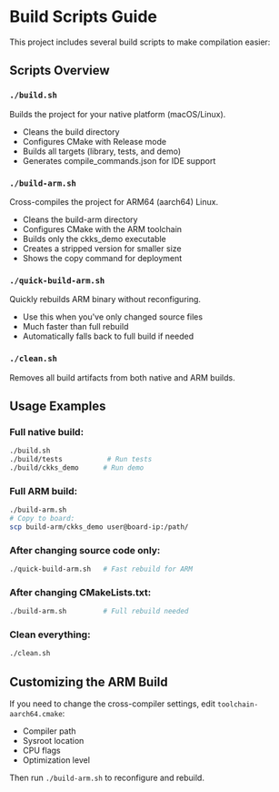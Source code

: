 # Build Scripts Guide

This project includes several build scripts to make compilation easier:

## Scripts Overview

### `./build.sh`
Builds the project for your native platform (macOS/Linux).
- Cleans the build directory
- Configures CMake with Release mode
- Builds all targets (library, tests, and demo)
- Generates compile_commands.json for IDE support

### `./build-arm.sh`
Cross-compiles the project for ARM64 (aarch64) Linux.
- Cleans the build-arm directory
- Configures CMake with the ARM toolchain
- Builds only the ckks_demo executable
- Creates a stripped version for smaller size
- Shows the copy command for deployment

### `./quick-build-arm.sh`
Quickly rebuilds ARM binary without reconfiguring.
- Use this when you've only changed source files
- Much faster than full rebuild
- Automatically falls back to full build if needed

### `./clean.sh`
Removes all build artifacts from both native and ARM builds.

## Usage Examples

### Full native build:
```bash
./build.sh
./build/tests           # Run tests
./build/ckks_demo      # Run demo
```

### Full ARM build:
```bash
./build-arm.sh
# Copy to board:
scp build-arm/ckks_demo user@board-ip:/path/
```

### After changing source code only:
```bash
./quick-build-arm.sh   # Fast rebuild for ARM
```

### After changing CMakeLists.txt:
```bash
./build-arm.sh         # Full rebuild needed
```

### Clean everything:
```bash
./clean.sh
```

## Customizing the ARM Build

If you need to change the cross-compiler settings, edit `toolchain-aarch64.cmake`:
- Compiler path
- Sysroot location  
- CPU flags
- Optimization level

Then run `./build-arm.sh` to reconfigure and rebuild.